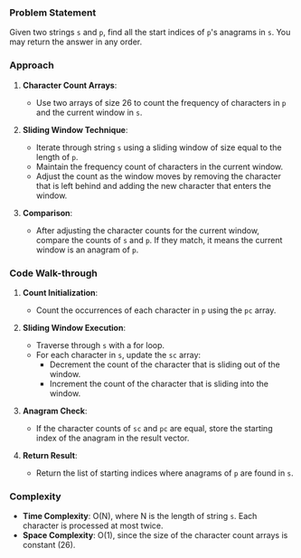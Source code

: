 ### Problem Statement
Given two strings `s` and `p`, find all the start indices of `p`'s anagrams in `s`. You may return the answer in any order.

### Approach
1. **Character Count Arrays**:
   - Use two arrays of size 26 to count the frequency of characters in `p` and the current window in `s`.

2. **Sliding Window Technique**:
   - Iterate through string `s` using a sliding window of size equal to the length of `p`.
   - Maintain the frequency count of characters in the current window.
   - Adjust the count as the window moves by removing the character that is left behind and adding the new character that enters the window.

3. **Comparison**:
   - After adjusting the character counts for the current window, compare the counts of `s` and `p`. If they match, it means the current window is an anagram of `p`.

### Code Walk-through
1. **Count Initialization**:
   - Count the occurrences of each character in `p` using the `pc` array.
   
2. **Sliding Window Execution**:
   - Traverse through `s` with a for loop.
   - For each character in `s`, update the `sc` array:
     - Decrement the count of the character that is sliding out of the window.
     - Increment the count of the character that is sliding into the window.

3. **Anagram Check**:
   - If the character counts of `sc` and `pc` are equal, store the starting index of the anagram in the result vector.

4. **Return Result**:
   - Return the list of starting indices where anagrams of `p` are found in `s`.

### Complexity
- **Time Complexity**: O(N), where N is the length of string `s`. Each character is processed at most twice.
- **Space Complexity**: O(1), since the size of the character count arrays is constant (26).
